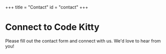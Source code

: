 +++
title = "Contact"
id = "contact"
+++

# Connect to Code Kitty

Please fill out the contact form and connect with us. We'd love to hear from you!


